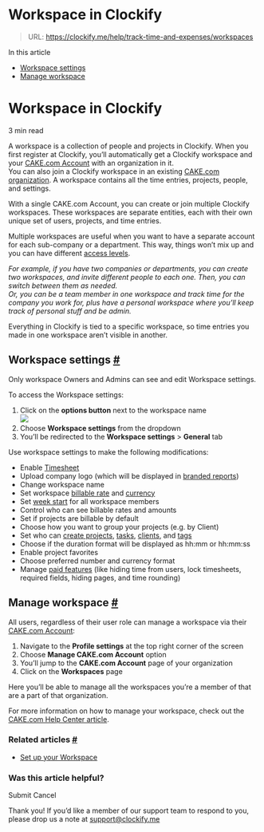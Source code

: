# Workspace in Clockify

> URL: https://clockify.me/help/track-time-and-expenses/workspaces

In this article

* [Workspace settings](#workspace-settings)
* [Manage workspace](#manage-workspace)

# Workspace in Clockify

3 min read

A workspace is a collection of people and projects in Clockify. When you first register at Clockify, you’ll automatically get a Clockify workspace and your [CAKE.com Account](https://cake.com/help/introduction-to-cake-com/what-is-cake-com-productivity-suite/#cake-com-account) with an organization in it.   
You can also join a Clockify workspace in an existing [CAKE.com organization](https://cake.com/help/introduction-to-cake-com/glossary-of-terms/#o). A workspace contains all the time entries, projects, people, and settings.

With a single CAKE.com Account, you can create or join multiple Clockify workspaces. These workspaces are separate entities, each with their own unique set of users, projects, and time entries.

Multiple workspaces are useful when you want to have a separate account for each sub-company or a department. This way, things won’t mix up and you can have different [access levels](https://clockify.me/help/administration/user-roles-and-permissions/who-can-do-what).

*For example, if you have two companies or departments, you can create two workspaces, and invite different people to each one. Then, you can switch between them as needed.  
Or, you can be a team member in one workspace and track time for the company you work for, plus have a personal workspace where you’ll keep track of personal stuff and be admin.*

Everything in Clockify is tied to a specific workspace, so time entries you made in one workspace aren’t visible in another.

## Workspace settings [#](#workspace-settings)

Only workspace Owners and Admins can see and edit Workspace settings.

To access the Workspace settings:

1. Click on the **options button** next to the workspace name  
   ![](https://clockify.me/help/wp-content/uploads/2018/01/Screenshot-2025-03-24-at-11.40.16.png)
2. Choose **Workspace settings** from the dropdown
3. You’ll be redirected to the **Workspace settings** > **General** tab

Use workspace settings to make the following modifications:

* Enable [Timesheet](https://clockify.me/help/track-time-and-expenses/timesheet-view)
* Upload company logo (which will be displayed in [branded reports](https://clockify.me/help/reports/customize-exports#branded-reports))
* Change workspace name
* Set workspace [billable rate](https://clockify.me/help/reports/rates/hourly-rates) and [currency](https://clockify.me/help/track-time-and-expenses/multiple-currencies)
* Set [week start](https://clockify.me/help/getting-started/clockify-glossary#week-start) for all workspace members
* Control who can see billable rates and amounts
* Set if projects are billable by default
* Choose how you want to group your projects (e.g. by Client)
* Set who can [create projects](https://clockify.me/help/projects/creating-projects#creating-projects), [tasks](https://clockify.me/help/projects/working-with-tasks), [clients](https://clockify.me/help/projects/creating-projects#creating-projects), and [tags](https://clockify.me/help/track-time-and-expenses/categorizing-time-entries#managing-tags)
* Choose if the duration format will be displayed as hh:mm or hh:mm:ss
* Enable project favorites
* Choose preferred number and currency format
* Manage [paid features](https://clockify.me/help/administration/subscription-plans#basic) (like hiding time from users, lock timesheets, required fields, hiding pages, and time rounding)

## Manage workspace [#](#manage-workspace)

All users, regardless of their user role can manage a workspace via their [CAKE.com Account](https://cake.com/help/introduction-to-cake-com/getting-started-with-cake-com-productivity-suite/):

1. Navigate to the **Profile settings** at the top right corner of the screen
2. Choose **Manage CAKE.com Account** option
3. You’ll jump to the **CAKE.com Account** page of your organization
4. Click on the **Workspaces** page

Here you’ll be able to manage all the workspaces you’re a member of that are a part of that organization.

For more information on how to manage your workspace, check out the [CAKE.com Help Center article](https://cake.com/help/account-basics/manage-workspaces/).

### Related articles [#](#related-articles)

* [Set up your Workspace](https://clockify.me/help/getting-started/getting-started-as-admin-and-workspace-owner/set-up-your-workspace)

### Was this article helpful?

Submit
Cancel

Thank you! If you’d like a member of our support team to respond to you, please drop us a note at support@clockify.me